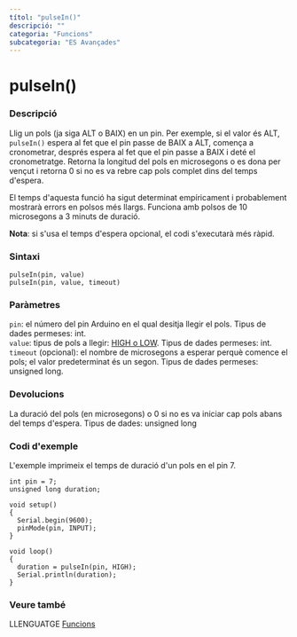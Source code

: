 ```yaml
---
títol: "pulseIn()"
descripció: ""
categoria: "Funcions"
subcategoria: "ES Avançades"
---
```


# pulseIn()

### Descripció

Llig un pols (ja siga ALT o BAIX) en un pin. Per exemple, si el valor és ALT, `pulseIn()` espera al fet que el pin passe de BAIX a ALT, comença a cronometrar, després espera al fet que el pin passe a BAIX i deté el cronometratge. Retorna la longitud del pols en microsegons o es dona per vençut i retorna 0 si no es
va rebre cap pols complet dins del temps d'espera.

El temps d'aquesta funció ha sigut determinat empíricament i probablement mostrarà errors en polsos més llargs. Funciona amb polsos de 10 microsegons a 3 minuts de duració.

**Nota**: si s'usa el temps d'espera opcional, el codi s'executarà més ràpid.

### Sintaxi

`pulseIn(pin, value)`  
`pulseIn(pin, value, timeout)`  

### Paràmetres

`pin`: el número del pin Arduino en el qual desitja llegir el pols. Tipus de dades permeses: int.  
`value`: tipus de pols a llegir: [HIGH o LOW](../../Variables/Constants/high-low.md). Tipus de dades permeses: int.  
`timeout` (opcional): el nombre de microsegons a esperar perquè comence el pols; el valor predeterminat és un segon. Tipus de dades permeses: unsigned long.

### Devolucions

La duració del pols (en microsegons) o 0 si no es va iniciar cap pols abans del temps d'espera. Tipus de dades: unsigned long

### Codi d'exemple

L'exemple imprimeix el temps de duració d'un pols en el pin 7.

```
int pin = 7;
unsigned long duration;

void setup()
{
  Serial.begin(9600);
  pinMode(pin, INPUT);
}

void loop()
{
  duration = pulseIn(pin, HIGH);
  Serial.println(duration);
}
```

### Veure també

LLENGUATGE [Funcions](../../Funcions.md)
